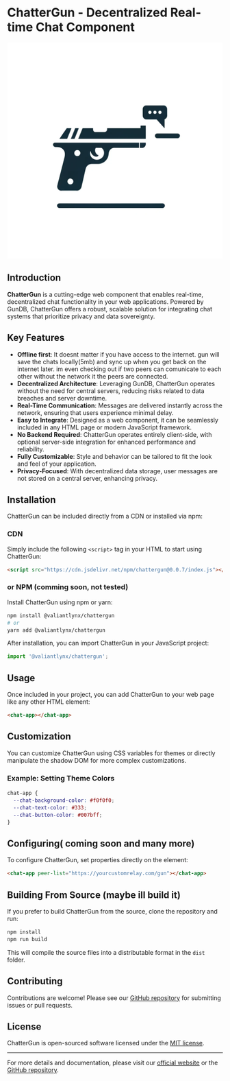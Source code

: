 # ChatterGun - Decentralized Real-time Chat Component

![ChatterGun Logo](./assets/logo.png)

## Introduction

**ChatterGun** is a cutting-edge web component that enables real-time, decentralized chat functionality in your web applications. Powered by GunDB, ChatterGun offers a robust, scalable solution for integrating chat systems that prioritize privacy and data sovereignty.

## Key Features

- **Offline first**: It doesnt matter if you have access to the internet. gun will save the chats locally(5mb) and sync up when you get back on the internet later. im even checking out if two peers can comunicate to each other without the network it the peers are connected.
- **Decentralized Architecture**: Leveraging GunDB, ChatterGun operates without the need for central servers, reducing risks related to data breaches and server downtime.
- **Real-Time Communication**: Messages are delivered instantly across the network, ensuring that users experience minimal delay.
- **Easy to Integrate**: Designed as a web component, it can be seamlessly included in any HTML page or modern JavaScript framework.
- **No Backend Required**: ChatterGun operates entirely client-side, with optional server-side integration for enhanced performance and reliability.
- **Fully Customizable**: Style and behavior can be tailored to fit the look and feel of your application.
- **Privacy-Focused**: With decentralized data storage, user messages are not stored on a central server, enhancing privacy.

## Installation

ChatterGun can be included directly from a CDN or installed via npm:

### CDN

Simply include the following `<script>` tag in your HTML to start using ChatterGun:

```html
<script src="https://cdn.jsdelivr.net/npm/chattergun@0.0.7/index.js"></script>
```

### or NPM (comming soon, not tested)

Install ChatterGun using npm or yarn:

```bash
npm install @valiantlynx/chattergun
# or
yarn add @valiantlynx/chattergun
```

After installation, you can import ChatterGun in your JavaScript project:

```javascript
import '@valiantlynx/chattergun';
```

## Usage

Once included in your project, you can add ChatterGun to your web page like any other HTML element:

```html
<chat-app></chat-app>
```

## Customization

You can customize ChatterGun using CSS variables for themes or directly manipulate the shadow DOM for more complex customizations.

### Example: Setting Theme Colors

```css
chat-app {
  --chat-background-color: #f0f0f0;
  --chat-text-color: #333;
  --chat-button-color: #007bff;
}
```

## Configuring( coming soon and many more)

To configure ChatterGun, set properties directly on the element:

```html
<chat-app peer-list="https://yourcustomrelay.com/gun"></chat-app>
```

## Building From Source (maybe ill build it)

If you prefer to build ChatterGun from the source, clone the repository and run:

```bash
npm install
npm run build
```

This will compile the source files into a distributable format in the `dist` folder.

## Contributing

Contributions are welcome! Please see our [GitHub repository](https://github.com/valiantlynx/chattergun) for submitting issues or pull requests.

## License

ChatterGun is open-sourced software licensed under the [MIT license](https://opensource.org/licenses/MIT).

---

For more details and documentation, please visit our [official website](https://chattergun.valiantlynx.com) or the [GitHub repository](https://github.com/valiantlynx/chattergun).

